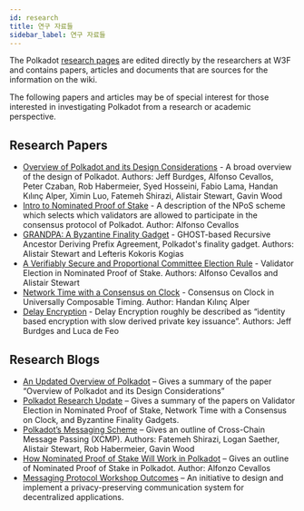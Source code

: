 ```yaml
---
id: research
title: 연구 자료들
sidebar_label: 연구 자료들
---
```


The Polkadot [research pages](https://research.polkadot.network) are edited directly by the researchers at W3F and contains papers, articles and documents that are sources for the information on the wiki.

The following papers and articles may be of special interest for those interested in investigating Polkadot from a research or academic perspective.

## Research Papers

- [Overview of Polkadot and its Design Considerations](https://arxiv.org/pdf/2005.13456.pdf) - A broad overview of the design of Polkadot. Authors: Jeff Burdges, Alfonso Cevallos, Peter Czaban, Rob Habermeier, Syed Hosseini, Fabio Lama, Handan Kılınç Alper, Ximin Luo, Fatemeh Shirazi, Alistair Stewart, Gavin Wood
- [Intro to Nominated Proof of Stake](https://research.web3.foundation/en/latest/polkadot/NPoS/index.html) - A description of the NPoS scheme which selects which validators are allowed to participate in the consensus protocol of Polkadot. Author: Alfonso Cevallos
- [GRANDPA: A Byzantine Finality Gadget](https://arxiv.org/abs/2007.01560) - GHOST-based Recursive Ancestor Deriving Prefix Agreement, Polkadot's finality gadget. Authors: Alistair Stewart and Lefteris Kokoris Kogias
- [A Verifiably Secure and Proportional Committee Election Rule](https://arxiv.org/abs/2004.12990) - Validator Election in Nominated Proof of Stake. Authors: Alfonso Cevallos and Alistair Stewart
- [Network Time with a Consensus on Clock](https://arxiv.org/abs/2007.01560) - Consensus on Clock in Universally Composable Timing. Author: Handan Kılınç Alper
- [Delay Encryption](https://eprint.iacr.org/2020/638) - Delay Encryption roughly be described as “identity based encryption with slow derived private key issuance”. Authors: Jeff Burdges and Luca de Feo

## Research Blogs

- [An Updated Overview of Polkadot](https://polkadot.network/an-updated-overview-of-polkadot/) – Gives a summary of the paper “Overview of Polkadot and its Design Considerations”
- [Polkadot Research Update](https://polkadot.network/polkadot-research-update/) – Gives a summary of the papers on Validator Election in Nominated Proof of Stake, Network Time with a Consensus on Clock, and Byzantine Finality Gadgets.
- [Polkadot’s Messaging Scheme](https://medium.com/web3foundation/polkadots-messaging-scheme-b1ec560908b7) – Gives an outline of Cross-Chain Message Passing (XCMP). Authors: Fatemeh Shirazi, Logan Saether, Alistair Stewart, Rob Habermeier, Gavin Wood
- [How Nominated Proof of Stake Will Work in Polkadot](https://medium.com/web3foundation/how-nominated-proof-of-stake-will-work-in-polkadot-377d70c6bd43) – Gives an outline of Nominated Proof of Stake in Polkadot. Author: Alfonzo Cevallos
- [Messaging Protocol Workshop Outcomes](https://medium.com/web3foundation/messaging-protocol-workshop-outcomes-7a827d02a81a) – An initiative to design and implement a privacy-preserving communication system for decentralized applications.
